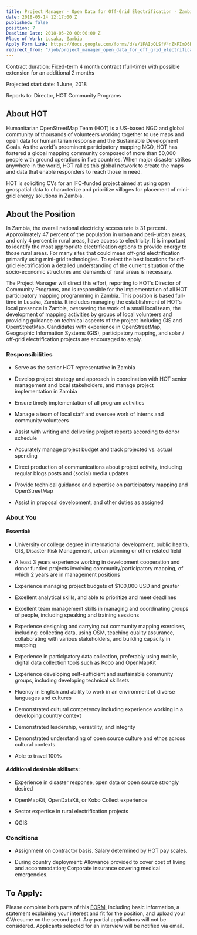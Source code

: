 ```yaml
---
title: Project Manager - Open Data for Off-Grid Electrification - Zambia
date: 2018-05-14 12:17:00 Z
published: false
position: 7
Deadline Date: 2018-05-20 00:00:00 Z
Place of Work: Lusaka, Zambia
Apply Form Link: https://docs.google.com/forms/d/e/1FAIpQLSfV4nZkFImD6RUlDEp-BauZv3vVY-ZPHgznFZbg0nReurZ8Og/viewform
redirect_from: "/job/project_manager_open_data_for_off_grid_electrification_zambia/2018"
---
```


Contract duration: Fixed-term 4 month contract (full-time) with possible extension for an additional 2 months

Projected start date: 1 June, 2018

Reports to: Director, HOT Community Programs

## About HOT
Humanitarian OpenStreetMap Team (HOT) is a US-based NGO and global community of thousands of volunteers working together to use maps and open data for humanitarian response and the Sustainable Development Goals. As the world’s preeminent participatory mapping NGO, HOT has fostered a global mapping community composed of more than 50,000 people with ground operations in five countries. When major disaster strikes anywhere in the world, HOT rallies this global network to create the maps and data that enable responders to reach those in need.

HOT is soliciting CVs for an IFC-funded project aimed at using open geospatial data to characterize and prioritize villages for placement of mini-grid energy solutions in Zambia.

## About the Position
In Zambia, the overall national electricity access rate is 31 percent. Approximately 47 percent of the population in urban and peri-urban areas, and only 4 percent in rural areas, have access to electricity. It is important to identify the most appropriate electrification options to provide energy to those rural areas. For many sites that could mean off-grid electrification primarily using mini-grid technologies. To select the best locations for off-grid electrification a detailed understanding of the current situation of the socio-economic structures and demands of rural areas is necessary.

The Project Manager will direct this effort, reporting to HOT’s Director of Community Programs, and is responsible for the implementation of all HOT participatory mapping programming in Zambia. This position is based full-time in Lusaka, Zambia. It includes managing the establishment of HOT’s local presence in Zambia, overseeing the work of a small local team, the development of mapping activities by groups of local volunteers and providing guidance on technical aspects of the project including GIS and OpenStreetMap. Candidates with experience in OpenStreetMap, Geographic Information Systems (GIS), participatory mapping, and solar / off-grid electrification projects are encouraged to apply.

### Responsibilities
* Serve as the senior HOT representative in Zambia

* Develop project strategy and approach in coordination with HOT senior management and local stakeholders, and manage project implementation in Zambia

* Ensure timely implementation of all program activities

* Manage a team of local staff and oversee work of interns and community volunteers

* Assist with writing and delivering project reports according to donor schedule

* Accurately manage project budget and track projected vs. actual spending

* Direct production of communications about project activity, including regular blogs posts and (social) media updates

* Provide technical guidance and expertise on participatory mapping and OpenStreetMap

* Assist in proposal development, and other duties as assigned

### About You

#### Essential:
* University or college degree in international development, public health, GIS, Disaster Risk Management, urban planning or other related field

* A least 3 years experience working in development cooperation and donor funded projects involving community/participatory mapping, of which 2 years are in management positions

* Experience managing project budgets of $100,000 USD and greater

* Excellent analytical skills, and able to prioritize and meet deadlines

* Excellent team management skills in managing and coordinating groups of people, including speaking and training sessions

* Experience designing and carrying out community mapping exercises, including: collecting data, using OSM, teaching quality assurance, collaborating with various stakeholders, and building capacity in mapping

* Experience in participatory data collection, preferably using mobile, digital data collection tools such as Kobo and OpenMapKit

* Experience developing self-sufficient and sustainable community groups, including developing technical skillsets

* Fluency in English and ability to work in an environment of diverse languages and cultures

* Demonstrated cultural competency including experience working in a developing country context

* Demonstrated leadership, versatility, and integrity

* Demonstrated understanding of open source culture and ethos across cultural contexts.

* Able to travel 100%


#### Additional desirable skillsets:
* Experience in disaster response, open data or open source strongly desired

* OpenMapKit, OpenDataKit, or Kobo Collect experience

* Sector expertise in rural electrification projects

* QGIS

### Conditions
* Assignment on contractor basis. Salary determined by HOT pay scales.

* During country deployment: Allowance provided to cover cost of living and accommodation; Corporate insurance covering medical emergencies.

## To Apply:

Please complete both parts of this [FORM](https://docs.google.com/forms/d/e/1FAIpQLSfV4nZkFImD6RUlDEp-BauZv3vVY-ZPHgznFZbg0nReurZ8Og/viewform), including basic information, a statement explaining your interest and fit for the position, and upload your CV/resume on the second part. Any partial applications will not be considered. Applicants selected for an interview will be notified via email.